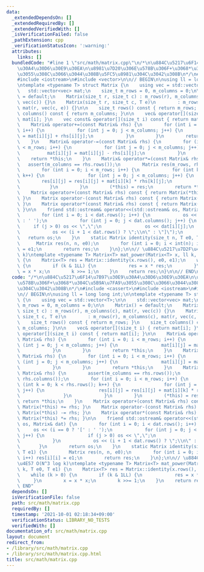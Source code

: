 ```yaml
---
data:
  _extendedDependsOn: []
  _extendedRequiredBy: []
  _extendedVerifiedWith: []
  _isVerificationFailed: false
  _pathExtension: cpp
  _verificationStatusIcon: ':warning:'
  attributes:
    links: []
  bundledCode: "#line 1 \"src/math/matrix.cpp\"\n/*\n\u884C\u5217\u6F14\u7B97\u30E9\
    \u30A4\u30D6\u30E9\u30EA\n\u8981\u7D20\u306E\u578B\u306F+\u3068*\u304C\u5B9A\u7FA9\
    \u3055\u308C\u3066\u3044\u308B\u5FC5\u8981\u304C\u3042\u308B\n*/\n#include <cassert>\n\
    #include <iostream>\n#include <vector>\n\n// BEGIN\n\nusing ll = long long int;\n\
    \ntemplate <typename T> struct Matrix {\n    using vec = std::vector<T>;\n\n \
    \   std::vector<vec> mat;\n    size_t m_rows = 0, m_columns = 0;\n\n    Matrix()\
    \ = default;\n    Matrix(size_t r, size_t c) : m_rows(r), m_columns(c), mat(r,\
    \ vec(c)) {}\n    Matrix(size_t r, size_t c, T e)\n        : m_rows(r), m_columns(c),\
    \ mat(r, vec(c, e)) {}\n\n    size_t rows() const { return m_rows; }\n    size_t\
    \ columns() const { return m_columns; }\n\n    vec& operator[](size_t i) { return\
    \ mat[i]; }\n    vec const& operator[](size_t i) const { return mat[i]; }\n\n\
    \    Matrix& operator+=(const Matrix& rhs) {\n        for (int i = 0; i < m_rows;\
    \ i++) {\n            for (int j = 0; j < m_columns; j++) {\n                mat[i][j]\
    \ = mat[i][j] + rhs[i][j];\n            }\n        }\n        return *this;\n\
    \    }\n    Matrix& operator-=(const Matrix& rhs) {\n        for (int i = 0; i\
    \ < m_rows; i++) {\n            for (int j = 0; j < m_columns; j++) {\n      \
    \          mat[i][j] = mat[i][j] - rhs[i][j];\n            }\n        }\n    \
    \    return *this;\n    }\n    Matrix& operator*=(const Matrix& rhs) {\n     \
    \   assert(m_columns == rhs.rows());\n        Matrix res(m_rows, rhs.columns());\n\
    \        for (int i = 0; i < m_rows; i++) {\n            for (int k = 0; k < rhs.rows();\
    \ k++) {\n                for (int j = 0; j < m_columns; j++) {\n            \
    \        res[i][j] = res[i][j] + mat[i][k] * rhs[k][j];\n                }\n \
    \           }\n        }\n        (*this) = res;\n        return *this;\n    }\n\
    \    Matrix operator+(const Matrix& rhs) const { return Matrix(*this) += rhs;\
    \ }\n    Matrix operator-(const Matrix& rhs) const { return Matrix(*this) -= rhs;\
    \ }\n    Matrix operator*(const Matrix& rhs) const { return Matrix(*this) *= rhs;\
    \ }\n\n    friend std::ostream& operator<<(std::ostream& os, Matrix& dat) {\n\
    \        for (int i = 0; i < dat.rows(); i++) {\n            os << (i == 0 ? '['\
    \ : ' ');\n            for (int j = 0; j < dat.columns(); j++) {\n           \
    \     if (j > 0) os << \",\";\n                os << dat[i][j];\n            }\n\
    \            os << (i + 1 < dat.rows() ? \";\\n\" : \"]\");\n        }\n     \
    \   return os;\n    }\n    static Matrix identity(size_t n, T e0, T e1) {\n  \
    \      Matrix res(n, n, e0);\n        for (int i = 0; i < int(n); i++) res[i][i]\
    \ = e1;\n        return res;\n    }\n};\n\n// \u884C\u5217\u7D2F\u4E57 O(N^3 log\
    \ k)\ntemplate <typename T> Matrix<T> mat_power(Matrix<T> x, ll k, T e0, T e1)\
    \ {\n    Matrix<T> res = Matrix::identity(x.rows(), e0, e1);\n    while (k > 0)\
    \ {\n        if (k & 1LL) {\n            res = x * res;\n        }\n        x\
    \ = x * x;\n        k >>= 1;\n    }\n    return res;\n}\n\n// END\n"
  code: "/*\n\u884C\u5217\u6F14\u7B97\u30E9\u30A4\u30D6\u30E9\u30EA\n\u8981\u7D20\u306E\
    \u578B\u306F+\u3068*\u304C\u5B9A\u7FA9\u3055\u308C\u3066\u3044\u308B\u5FC5\u8981\
    \u304C\u3042\u308B\n*/\n#include <cassert>\n#include <iostream>\n#include <vector>\n\
    \n// BEGIN\n\nusing ll = long long int;\n\ntemplate <typename T> struct Matrix\
    \ {\n    using vec = std::vector<T>;\n\n    std::vector<vec> mat;\n    size_t\
    \ m_rows = 0, m_columns = 0;\n\n    Matrix() = default;\n    Matrix(size_t r,\
    \ size_t c) : m_rows(r), m_columns(c), mat(r, vec(c)) {}\n    Matrix(size_t r,\
    \ size_t c, T e)\n        : m_rows(r), m_columns(c), mat(r, vec(c, e)) {}\n\n\
    \    size_t rows() const { return m_rows; }\n    size_t columns() const { return\
    \ m_columns; }\n\n    vec& operator[](size_t i) { return mat[i]; }\n    vec const&\
    \ operator[](size_t i) const { return mat[i]; }\n\n    Matrix& operator+=(const\
    \ Matrix& rhs) {\n        for (int i = 0; i < m_rows; i++) {\n            for\
    \ (int j = 0; j < m_columns; j++) {\n                mat[i][j] = mat[i][j] + rhs[i][j];\n\
    \            }\n        }\n        return *this;\n    }\n    Matrix& operator-=(const\
    \ Matrix& rhs) {\n        for (int i = 0; i < m_rows; i++) {\n            for\
    \ (int j = 0; j < m_columns; j++) {\n                mat[i][j] = mat[i][j] - rhs[i][j];\n\
    \            }\n        }\n        return *this;\n    }\n    Matrix& operator*=(const\
    \ Matrix& rhs) {\n        assert(m_columns == rhs.rows());\n        Matrix res(m_rows,\
    \ rhs.columns());\n        for (int i = 0; i < m_rows; i++) {\n            for\
    \ (int k = 0; k < rhs.rows(); k++) {\n                for (int j = 0; j < m_columns;\
    \ j++) {\n                    res[i][j] = res[i][j] + mat[i][k] * rhs[k][j];\n\
    \                }\n            }\n        }\n        (*this) = res;\n       \
    \ return *this;\n    }\n    Matrix operator+(const Matrix& rhs) const { return\
    \ Matrix(*this) += rhs; }\n    Matrix operator-(const Matrix& rhs) const { return\
    \ Matrix(*this) -= rhs; }\n    Matrix operator*(const Matrix& rhs) const { return\
    \ Matrix(*this) *= rhs; }\n\n    friend std::ostream& operator<<(std::ostream&\
    \ os, Matrix& dat) {\n        for (int i = 0; i < dat.rows(); i++) {\n       \
    \     os << (i == 0 ? '[' : ' ');\n            for (int j = 0; j < dat.columns();\
    \ j++) {\n                if (j > 0) os << \",\";\n                os << dat[i][j];\n\
    \            }\n            os << (i + 1 < dat.rows() ? \";\\n\" : \"]\");\n \
    \       }\n        return os;\n    }\n    static Matrix identity(size_t n, T e0,\
    \ T e1) {\n        Matrix res(n, n, e0);\n        for (int i = 0; i < int(n);\
    \ i++) res[i][i] = e1;\n        return res;\n    }\n};\n\n// \u884C\u5217\u7D2F\
    \u4E57 O(N^3 log k)\ntemplate <typename T> Matrix<T> mat_power(Matrix<T> x, ll\
    \ k, T e0, T e1) {\n    Matrix<T> res = Matrix::identity(x.rows(), e0, e1);\n\
    \    while (k > 0) {\n        if (k & 1LL) {\n            res = x * res;\n   \
    \     }\n        x = x * x;\n        k >>= 1;\n    }\n    return res;\n}\n\n//\
    \ END"
  dependsOn: []
  isVerificationFile: false
  path: src/math/matrix.cpp
  requiredBy: []
  timestamp: '2021-10-01 02:18:34+09:00'
  verificationStatus: LIBRARY_NO_TESTS
  verifiedWith: []
documentation_of: src/math/matrix.cpp
layout: document
redirect_from:
- /library/src/math/matrix.cpp
- /library/src/math/matrix.cpp.html
title: src/math/matrix.cpp
---
```

